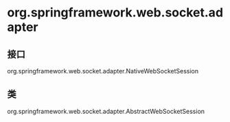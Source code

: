 # org.springframework.web.socket.adapter

## 接口

org.springframework.web.socket.adapter.NativeWebSocketSession

## 类

org.springframework.web.socket.adapter.AbstractWebSocketSession<T>




